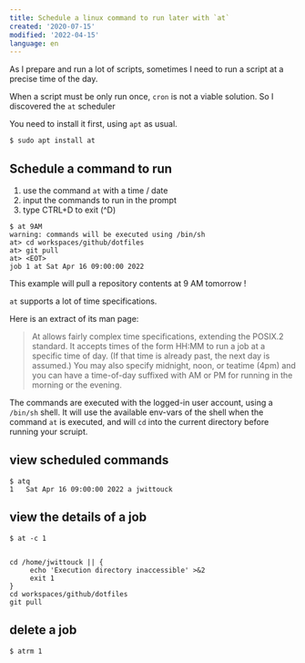 ```yaml
---
title: Schedule a linux command to run later with `at`
created: '2020-07-15'
modified: '2022-04-15'
language: en
---
```


As I prepare and run a lot of scripts, sometimes I need to run a script at a precise time of the day.

When a script must be only run once, `cron` is not a viable solution.
So I discovered the `at` scheduler

You need to install it first, using `apt` as usual.

```shell
$ sudo apt install at
```

## Schedule a command to run

1. use the command `at` with a time / date
2. input the commands to run in the prompt
3. type CTRL+D to exit (^D)

```shell
$ at 9AM       
warning: commands will be executed using /bin/sh
at> cd workspaces/github/dotfiles
at> git pull
at> <EOT>
job 1 at Sat Apr 16 09:00:00 2022
```

This example will pull a repository contents at 9 AM tomorrow !

`at` supports a lot of time specifications.

Here is an extract of its man page:

> At  allows  fairly  complex time specifications, extending the POSIX.2 standard.  It accepts times of the form
> HH:MM to run a job at a specific time of day.  (If that time is already past, the next day is  assumed.)   You
> may  also  specify  midnight, noon, or teatime (4pm) and you can have a time-of-day suffixed with AM or PM for
> running in the morning or the evening.

The commands are executed with the logged-in user account, using a `/bin/sh` shell.
It will use the available env-vars of the shell when the command `at` is executed, and will `cd` into the current directory before running your scruipt.

## view scheduled commands

```
$ atq
1	Sat Apr 16 09:00:00 2022 a jwittouck
```

## view the details of a job

```shell
$ at -c 1


cd /home/jwittouck || {
	 echo 'Execution directory inaccessible' >&2
	 exit 1
}
cd workspaces/github/dotfiles
git pull

```

## delete a job

```
$ atrm 1
```
